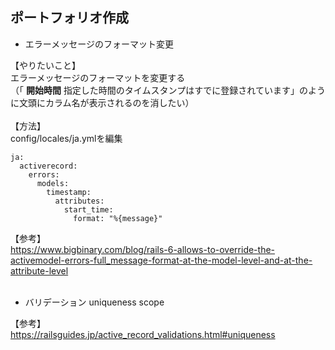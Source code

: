 ## ポートフォリオ作成
- エラーメッセージのフォーマット変更<br>

【やりたいこと】<br>
エラーメッセージのフォーマットを変更する<br>
（「 **開始時間** 指定した時間のタイムスタンプはすでに登録されています」のように文頭にカラム名が表示されるのを消したい）<br>
<br>
【方法】<br>
config/locales/ja.ymlを編集

```
ja:
  activerecord:
    errors:
      models:
        timestamp:
          attributes:
            start_time:
              format: "%{message}"
```

【参考】<br>
https://www.bigbinary.com/blog/rails-6-allows-to-override-the-activemodel-errors-full_message-format-at-the-model-level-and-at-the-attribute-level
<br>
<br>
- バリデーション uniqueness scope<br>

【参考】<br>
https://railsguides.jp/active_record_validations.html#uniqueness
